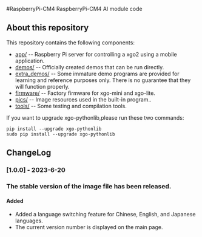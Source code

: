 #RaspberryPi-CM4
RaspberryPi-CM4 AI module code

## About this repository

This repository contains the following components:

- [app/](https://github.com/Xgorobot/RaspberryPi-CM4/tree/main/app) -- Raspberry Pi server for controlling a xgo2 using a mobile application.
- [demos/](https://github.com/Xgorobot/RaspberryPi-CM4/tree/main/demos) -- Officially created demos that can be run directly.
- [extra_demos/](https://github.com/Xgorobot/RaspberryPi-CM4/tree/main/extra_demos) -- Some immature demo programs are provided for learning and reference purposes only. There is no guarantee that they will function properly.
- [firmware/](https://github.com/Xgorobot/RaspberryPi-CM4/tree/main/firmware) -- Factory firmware for xgo-mini and xgo-lite.
- [pics/](https://github.com/Xgorobot/RaspberryPi-CM4/tree/main/pics) -- Image resources used in the built-in program..
- [tools/](https://github.com/Xgorobot/RaspberryPi-CM4/tree/main/tools) -- 
Some testing and compilation tools.

If you want to upgrade xgo-pythonlib,please run these two commands:

```
pip install --upgrade xgo-pythonlib
sudo pip install --upgrade xgo-pythonlib
```

## ChangeLog

### [1.0.0] - 2023-6-20 

### The stable version of the image file has been released.

#### Added

- Added a language switching feature for Chinese, English, and Japanese languages.
- The current version number is displayed on the main page.
